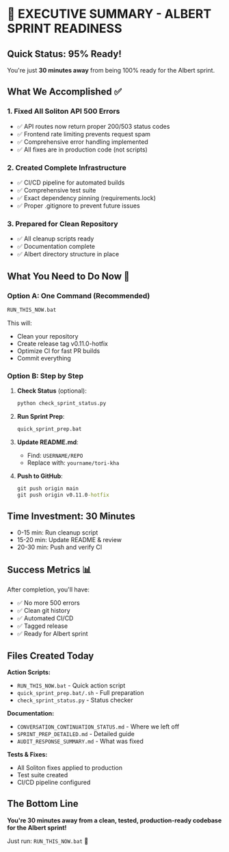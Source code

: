 # 🚀 EXECUTIVE SUMMARY - ALBERT SPRINT READINESS

## Quick Status: 95% Ready!

You're just **30 minutes away** from being 100% ready for the Albert sprint.

## What We Accomplished ✅

### 1. Fixed All Soliton API 500 Errors
- ✅ API routes now return proper 200/503 status codes
- ✅ Frontend rate limiting prevents request spam
- ✅ Comprehensive error handling implemented
- ✅ All fixes are in production code (not scripts)

### 2. Created Complete Infrastructure
- ✅ CI/CD pipeline for automated builds
- ✅ Comprehensive test suite
- ✅ Exact dependency pinning (requirements.lock)
- ✅ Proper .gitignore to prevent future issues

### 3. Prepared for Clean Repository
- ✅ All cleanup scripts ready
- ✅ Documentation complete
- ✅ Albert directory structure in place

## What You Need to Do Now 🎯

### Option A: One Command (Recommended)
```cmd
RUN_THIS_NOW.bat
```
This will:
- Clean your repository
- Create release tag v0.11.0-hotfix  
- Optimize CI for fast PR builds
- Commit everything

### Option B: Step by Step
1. **Check Status** (optional):
   ```cmd
   python check_sprint_status.py
   ```

2. **Run Sprint Prep**:
   ```cmd
   quick_sprint_prep.bat
   ```

3. **Update README.md**:
   - Find: `USERNAME/REPO`
   - Replace with: `yourname/tori-kha`

4. **Push to GitHub**:
   ```cmd
   git push origin main
   git push origin v0.11.0-hotfix
   ```

## Time Investment: 30 Minutes

- 0-15 min: Run cleanup script
- 15-20 min: Update README & review
- 20-30 min: Push and verify CI

## Success Metrics 📊

After completion, you'll have:
- ✅ No more 500 errors
- ✅ Clean git history
- ✅ Automated CI/CD
- ✅ Tagged release
- ✅ Ready for Albert sprint

## Files Created Today

**Action Scripts:**
- `RUN_THIS_NOW.bat` - Quick action script
- `quick_sprint_prep.bat/.sh` - Full preparation
- `check_sprint_status.py` - Status checker

**Documentation:**
- `CONVERSATION_CONTINUATION_STATUS.md` - Where we left off
- `SPRINT_PREP_DETAILED.md` - Detailed guide
- `AUDIT_RESPONSE_SUMMARY.md` - What was fixed

**Tests & Fixes:**
- All Soliton fixes applied to production
- Test suite created
- CI/CD pipeline configured

## The Bottom Line

**You're 30 minutes away from a clean, tested, production-ready codebase for the Albert sprint!**

Just run: `RUN_THIS_NOW.bat` 🚀
